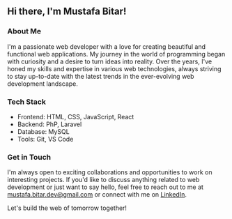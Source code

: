 ## Hi there, I'm Mustafa Bitar! 

### About Me
I'm a passionate web developer with a love for creating beautiful and functional web applications.
My journey in the world of programming began with curiosity and a desire to turn ideas into reality.
Over the years, I've honed my skills and expertise in various web technologies,
always striving to stay up-to-date with the latest trends in the ever-evolving web development landscape.

### Tech Stack
- Frontend: HTML, CSS, JavaScript, React
- Backend: PhP, Laravel
- Database: MySQL
- Tools: Git, VS Code

### Get in Touch
I'm always open to exciting collaborations and opportunities to work on interesting projects. 
If you'd like to discuss anything related to web development or just want to say hello, 
feel free to reach out to me at [mustafa.bitar.dev@gmail.com](mailto:mustafa.bitar.dev@gmail.com) or connect with me on [LinkedIn](https://www.linkedin.com/in/your_username).

Let's build the web of tomorrow together! 
